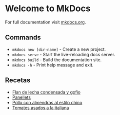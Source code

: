 # Welcome to MkDocs

For full documentation visit [mkdocs.org](https://www.mkdocs.org).

## Commands

* `mkdocs new [dir-name]` - Create a new project.
* `mkdocs serve` - Start the live-reloading docs server.
* `mkdocs build` - Build the documentation site.
* `mkdocs -h` - Print help message and exit.

## Recetas

- [Flan de lecha condensada y gofio](flan-de-leche-condensada-y-gofio.md)
- [Panellets](panellets.md)
- [Pollo con almendras al estilo chino](pollo-con-almendras-al-estilo-chino.md)
- [Tomates asados a la italiana](tomates-asados-a-la-italiana.md)
